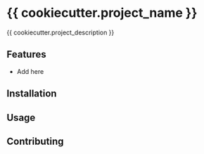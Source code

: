 # {{ cookiecutter.project_name }}

{{ cookiecutter.project_description }}


## Features

- Add here


## Installation


## Usage


## Contributing
